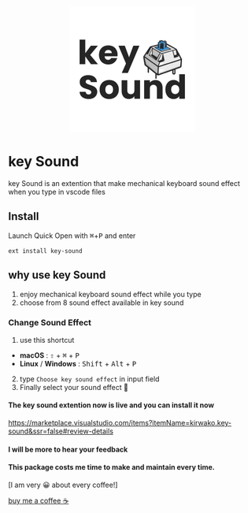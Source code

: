 


<p align="center">
  <img src="https://github.com/kirwa-KO/keysound-vscode-extention/blob/main/icon.png" alt="key sound Logo">
</p>

# key Sound

key Sound is an extention that make mechanical keyboard sound effect when you type in vscode files

## Install

Launch Quick Open with <kbd>⌘</kbd>+<kbd>P</kbd> and enter
```
ext install key-sound
```

## why use key Sound
1. enjoy mechanical keyboard sound effect while you type
2. choose from 8 sound effect available in key sound

### Change Sound Effect
1. use this shortcut
 - **macOS** :  <kbd>⇧</kbd> + <kbd>⌘</kbd> + <kbd>P</kbd>
 - **Linux** / **Windows** : <kbd>Shift</kbd> + <kbd>Alt</kbd> + <kbd>P</kbd>
2. type `Choose key sound effect` in input field
3. Finally select your sound effect 🎉

#### The key sound extention now is live and you can install it now
https://marketplace.visualstudio.com/items?itemName=kirwako.key-sound&ssr=false#review-details

#### I will be more to hear your feedback

#### This package costs me time to make and maintain every time.
[I am very 😀 about every coffee!]

[buy me a coffee ☕](https://www.buymeacoffee.com/imranbaali)
